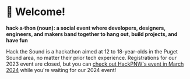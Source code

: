 # 👋 Welcome!
**hack·​a·​thon (noun): a social event where developers, designers, engineers, and makers band together to hang out, build projects, and have fun**

Hack the Sound is a hackathon aimed at 12 to 18-year-olds in the Puget Sound area, no matter their prior tech experience. Registrations for our 2023 event are closed, but you can [check out HackPNW's event in March 2024](https://hackpnw.org/) while you're waiting for our 2024 event!
